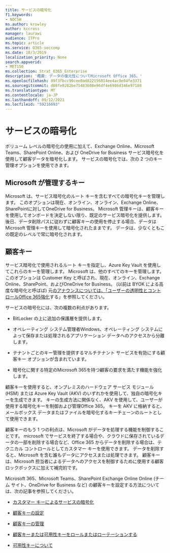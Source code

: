 ```yaml
---
title: サービスの暗号化
f1.keywords:
- NOCSH
ms.author: krowley
author: kccross
manager: laurawi
audience: ITPro
ms.topic: article
ms.service: O365-seccomp
ms.date: 10/3/2019
localization_priority: None
search.appverid:
- MET150
ms.collection: Strat_O365_Enterprise
description: '概要: データの復元性についてMicrosoft Office 365。'
ms.openlocfilehash: 89f3fbcc90cee0ad822156014ee4ac9e04fe3371
ms.sourcegitcommit: d08fe0282be75483608e96df4e6986d346e97180
ms.translationtype: MT
ms.contentlocale: ja-JP
ms.lasthandoff: 09/12/2021
ms.locfileid: "59216693"
---
```

# <a name="service-encryption"></a>サービスの暗号化

ボリューム レベルの暗号化の使用に加えて、Exchange Online、Microsoft Teams、SharePoint Online、および OneDrive for Business サービス暗号化を使用して顧客データを暗号化します。 サービスの暗号化では、次の 2 つのキー管理オプションを使用できます。

## <a name="microsoft-managed-keys"></a>Microsoft が管理するキー
Microsoft は、サービス暗号化のルート キーを含むすべての暗号化キーを管理します。 このオプションは現在、オンライン、オンライン、Exchange Online、SharePointに対してOneDrive for Business。 Microsoft 管理キーは、顧客キーを使用してオンボードを決定しない限り、既定のサービス暗号化を提供します。 後日、データ削除パスに従わずに顧客キーの使用を停止する場合、データは Microsoft 管理キーを使用して暗号化されたままです。 データは、少なくともこの既定のレベルで常に暗号化されます。 

## <a name="customer-key"></a>顧客キー
サービス暗号化で使用されるルート キーを指定し、Azure Key Vault を使用してこれらのキーを管理します。 Microsoft は、他のすべてのキーを管理します。 このオプションは Customer Key と呼ばされ、現在、オンライン、Exchange Online、SharePoint、およびOneDrive for Business。 (以前は BYOK による高度な暗号化と呼ばば) 元[のアナウンスについては、「ユーザーの透明性とコントロールOffice 365強化](https://blogs.office.com/2015/04/21/enhancing-transparency-and-control-for-office-365-customers/)する」を参照してください。

サービスの暗号化には、次の複数の利点があります。

- BitLocker の上に追加の保護層を提供します。

- オペレーティング システム管理者Windows、オペレーティング システムによって保存または処理されるアプリケーション データへのアクセスから分離します。

- テナントごとのキー管理を提供するマルチテナント サービスを有効にする顧客キー オプションが含まれています。

- 暗号化に関する特定のMicrosoft 365を持つ顧客の要求を満たす機能を強化します。

顧客キーを使用すると、オンプレミスのハードウェア サービス モジュール (HSM) または Azure Key Vault (AKV) のいずれかを使用して、独自の暗号化キーを生成できます。 キーの生成方法に関係なく、AKV を使用して、ユーザーが使用する暗号化キーを制御および管理Office 365。 キーを AKV に格納すると、メールボックス データまたはファイルを暗号化するキーチェーンのルートとして使用できます。

顧客キーのもう 1 つの利点は、Microsoft がデータを処理する機能を制御することです。 microsoft でサービスを終了する場合や、クラウドに保存されているデータの一部を削除する場合など、Office 365 からデータを削除する場合は、テクニカル コントロールとしてカスタマー キーを使用できます。 データを削除すると、Microsoft を含む誰もデータにアクセスまたは処理できます。 顧客キーは、Microsoft 担当者によるデータへのアクセスを制御するために使用する顧客ロックボックスに加えて補完的です。

Microsoft 365、Microsoft Teams、SharePoint Exchange Online Online (チーム サイト、OneDrive for Business など) の顧客キーを設定する方法については、次の記事を参照してください。

- [カスタマー キーによるサービスの暗号化](customer-key-overview.md)

- [顧客キーの設定](customer-key-set-up.md)

- [顧客キーの管理](customer-key-manage.md)

- [顧客キーまたは可用性キーをロールまたはローテーションする](customer-key-availability-key-roll.md)

- [可用性キーについて](customer-key-availability-key-understand.md)
